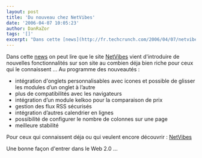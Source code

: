 ```yaml
---
layout: post
title: 'Du nouveau chez NetVibes'
date: '2006-04-07 10:05:23'
author: DanRaZor
tags: '[]'
excerpt: "Dans cette [news](http://fr.techcrunch.com/2006/04/07/netvibes-lance-de-nouvelles-fonctionnalites/) on peut lire que le site [NetVibes](http://www.netvibes.com/) vient d'introduire de nouvelles fonctionnalités sur son site au combien déja bien riche pour ceux qui  le connaissent ...     \nAu programme des nouveautés :  \n  \n* intégration      …"
---
```


Dans cette [news](http://fr.techcrunch.com/2006/04/07/netvibes-lance-de-nouvelles-fonctionnalites/) on peut lire que le site [NetVibes](http://www.netvibes.com/) vient d'introduire de nouvelles fonctionnalités sur son site au combien déja bien riche pour ceux qui  le connaissent ...
Au programme des nouveautés :

* intégration d'onglets personnalisables avec icones et possible de glisser les modules d’un onglet à l’autre
* plus de compatibilités avec les navigateurs
* intégration d’un module kelkoo pour la comparaison de prix
* gestion des flux RSS sécurisés
* intégration d’autres calendrier en lignes
* possibilité de configurer le nombre de colonnes sur une page
* meilleure stabilité

Pour ceux qui connaissent déja ou qui veulent encore découvrir :  [NetVibes](http://www.netvibes.com/)

Une bonne façon d'entrer dans le Web 2.0 ...
